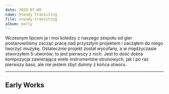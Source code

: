 ```yaml
---
date: 2020-07-08
name: Steady Transiting
file: steady-transiting
album: early
---
```


Wczesnym lipcem ja i moi koledzy z naszego zespołu od gier postanowiliśmy zacząć pracę nad przyszłym projektem i zacząłem do niego tworzyć muzykę. Ostatecznie projekt został wycofany, a w międzyczasie stworzyłem 5 utworów; to jest pierwszy z nich. Jest to dość dobra kompozycja zawierająca wiele instrumentów strunowych, jak i po raz pierwszy bass, ale nie jestem zbyt dumny z końca utworu.

---

## Early Works
